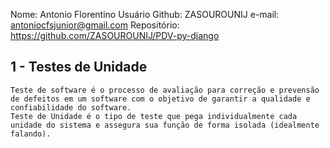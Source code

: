 Nome: Antonio Florentino
Usuário Github: ZASOUROUNIJ
e-mail: antoniocfsjunior@gmail.com
Repositório: https://github.com/ZASOUROUNIJ/PDV-py-django

## 1 - Testes de Unidade
	Teste de software é o processo de avaliação para correção e prevensão de defeitos em um software com o objetivo de garantir a qualidade e confiabilidade do software.
	Teste de Unidade é o tipo de teste que pega individualmente cada unidade do sistema e assegura sua função de forma isolada (idealmente falando).
